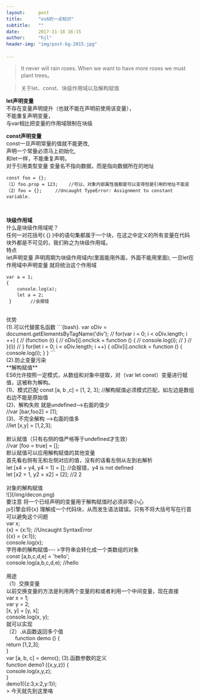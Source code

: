 ```yaml
---
layout:     post
title:      "es6的一点知识"
subtitle:   ""
date:       2017-11-18 16:15
author:     "hjl"
header-img: "img/post-bg-2015.jpg"

---
```



> It never will rain roses. When we want to have more roses we must plant trees。

> 关于let、const、块级作用域以及解构赋值  


**let声明变量** 
<br />
不存在变量声明提升（也就不能在声明前使用该变量），<br />
不能重复声明变量，<br />
与var相比把变量的作用域限制在块级<br />

**const声明变量**<br />
const一旦声明常量的值就不能更改,<br />
声明一个常量必须马上初始化,<br />
和let一样，不能重复声明，<br />
对于引用类型变量 变量名不指向数据，而是指向数据所在的地址<br /> 
```{bash}.
const foo = {}; 
（1）foo.prop = 123;    //可以，对象内部属性值都是可以变得但是引用的地址不能变
（2）foo = {};     //Uncaught TypeError: Assignment to constant variable.
```
<br />

**块级作用域** 
<br />
什么是块级作用域呢？
<br />
任何一对花括号( {} )中的语句集都属于一个块，在这之中定义的所有变量在代码块外都是不可见的，我们称之为块级作用域。
<br />
特点 
<br />
let声明变量 声明周期为块级作用域内(里面能用外面，外面不能用里面);
一旦let在作用域中声明变量 就将统治这个作用域
```{bash}.
var a = 1;
{
    console.log(a);
    let a = 2;
 }       //会报错
```
<br />
优势
<br />
(1).可以代替匿名函数
```{bash}.
    var oDiv = document.getElementsByTagName('div');
    // for(var i = 0; i < oDiv.length; i ++) {
    //     (function (i) {
    //         oDiv[i].onclick = function () {
    //             console.log(i);
    //         }
    //     }(i))
    // }
    for(let i = 0; i < oDiv.length; i ++) {
            oDiv[i].onclick = function () {
                console.log(i);
            }
    }     
```
<br />
(2).防止变量污染
<br />
**解构赋值**
<br />
 ES6允许按照一定模式，从数组和对象中提取，对（var let const）变量进行赋值，这被称为解构。<br />
 (1)、模式匹配  const [a, b ,c] = [1, 2, 3];   //解构赋值必须模式匹配，如左边是数组右边不能是原始值<br />
 (2)、解构失败   就是undefined-->右面的值少<br />    //var [bar,foo2] = [1];<br />
 (3)、不完全解构   -->右面的值多<br />    //let [x,y] = [1,2,3];<br />
 <br />
 默认赋值（只有右侧的值严格等于undefined才生效）    
 <br />
 //var [foo = true] = [];
 <br />
 默认赋值可以应用解构赋值的其他变量<br />
 首先看右侧有无和左侧对应的值，没有的话看左侧从左到右解析<br />
  let [x4 = y4, y4 = 1] = [];   //会报错，y4 is not defined<br />
  let [x2 = 1, y2 = x2] = [2];   //2 2<br />
  <br />
 对象的解构赋值
 <br />
![](/img/decon.png)
<br />
要注意 将一个已经声明的变量用于解构赋值时必须非常小心<br />
        js引擎会将{x} 理解成一个代码块，从而发生语法错误。只有不将大括号写在行首可以避免这个问题<br />
        var x; <br />
        {x} = {x:1};       //Uncaught SyntaxError     <br /> 
        ({x} = {x:1});<br />
        console.log(x);<br />
 字符串的解构赋值--- >字符串会转化成一个类数组的对象<br />
 const [a,b,c,d,e] = 'hello';  <br />
 console.log(a,b,c,d,e);    //hello  <br />
<br />
用途
<br />
（1）交换变量
<br />以前交换变量的方法是利用两个变量的和或者利用一个中间变量，现在直接
<br />        var x = 1;
<br />        var y = 2;
<br />        [x, y] = [y, x];       
<br />        console.log(x, y);
<br />就可以实现
<br />（2）.从函数返回多个值
<br />        function demo () {
<br />            return [1,2,3];
<br />        }       
<br />        var [a, b, c] = demo();
(3).函数参数的定义
<br /> function demo1 ({x,y,z}) {
<br />            console.log(x,y,z);
<br />        }        
<br />        demo1({z:3,x:2,y:1});

<br />
> 今天就先到这里咯
